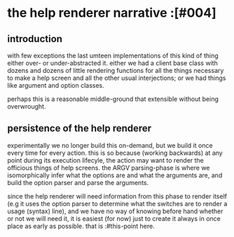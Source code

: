 # the help renderer narrative :[#004]


## introduction

with few exceptions the last umteen implementations of this kind of
thing either over- or under-abstracted it. either we had a client base
class with dozens and dozens of little rendering functions for all the
things necessary to make a help screen and all the other usual
interjections; or we had things like argument and option classes.

perhaps this is a reasonable middle-ground that extensible without being
overwrought.


## persistence of the help renderer

experimentally we no longer build this on-demand, but we build it once
every time for every action. this is so because (working backwards) at
any point during its execution lifecyle, the action may want to render
the officious things of help screens. the ARGV parsing-phase is where we
isomorphically infer what the options are and what the arguments are,
and build the option parser and parse the arguments.

since the help renderer will need information from this phase to render
itself (e.g it uses the option parser to determine what the switches
are to render a usage (syntax) line), and we have no way of knowing
before hand whether or not we will need it, it is easiest (for now) just
to create it always in once place as early as possible. that is
:#this-point here.
